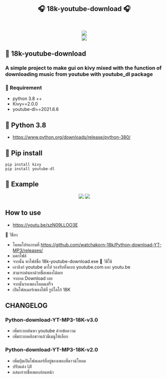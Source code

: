 <h2 align="center">🎧 18k-youtube-download 🎧</h2>
<br>

<p align="center">
 <a href="#" align="center"><img src="https://github.com/watchakorn-18k/Python-download-YT-MP3/blob/master/logo_title.png"/></a> 
  <br>
<a href="#" align="center"><img src="https://img.shields.io/github/languages/code-size/watchakorn-18k/Python-download-YT-MP3"/></a>
</p>

## 🎈 18k-youtube-download
### A simple project to make gui on kivy mixed with the function of downloading music from youtube with youtube_dl package

### 📌 Requirement
- python 3.8 ++
- Kivy==2.0.0
- youtube-dl==2021.6.6

## 📌 Python 3.8
- https://www.python.org/downloads/release/python-380/


## 🔨 Pip install 
```
pip install kivy
pip install youtube-dl
```

## 💉 Example

<p align="center">
 <a href="#" align="center"><img src="https://github.com/watchakorn-18k/Python-download-YT-MP3/blob/18k-youtube-download-v3.2/IMG_SAMPLE/v3.2_4.gif"/></a>
<a href="#" align="center"><img src="https://github.com/watchakorn-18k/Python-download-YT-MP3/blob/18k-youtube-download-v3.2/IMG_SAMPLE/v3.2_3.gif"/></a>
</p>


## How to use
- https://youtu.be/szN09LLOO3E

📌 วิธีลง
- โหลดโปรแกรมที่ https://github.com/watchakorn-18k/Python-download-YT-MP3/releases/
- แตกไฟล์
- จากนั้น หาไฟล์ชื่อ 18k-youtube-download.exe 
📌 วิธีใช้
- เอาลิงก์ youtube มาใส่ รองรับทั้งแบบ youtube.com และ youtu.be
- สามารถค้นหาด้วยชื่อเพลงได้ลเย
- จากกด Download เลย
- จากนั้นรอเพลงโหลดเสร็จ
- เปิดโฟลเดอร์เพลงได้ที่ รูปโลโก้ 18K 

## CHANGELOG
### Python-download-YT-MP3-18K-v3.0
- เพิ่มระบบค้นหา youtube ด้วยข้อความ
- เพิ่มระบบคลิกขวาแล้วมีเมนูให้เลือก
### Python-download-YT-MP3-18K-v2.0
- เพิ่มปุ่มเปิดโฟลเดอร์ที่อยู่ของเพลงที่ดาวน์โหลด
- ปรับแต่ง UI
- แสดงรายชื่อเพลงก่อนหน้า

